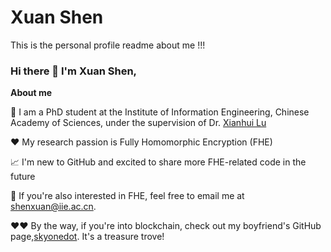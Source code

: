 # Xuan Shen
This is the personal profile readme about me !!!

### Hi there 👋 I'm Xuan Shen,

**About me**
 
 💼 I am a PhD student at the Institute of Information Engineering, Chinese Academy of Sciences, under the supervision of Dr. [Xianhui Lu](https://dblp.org/pid/40/7264.html)

 ❤️ My research passion is Fully Homomorphic Encryption (FHE)

 📈 I'm new to GitHub and excited to share more FHE-related code in the future

 💬 If you're also interested in FHE, feel free to email me at shenxuan@iie.ac.cn.

 ❤️❤️ By the way, if you're into blockchain, check out my boyfriend's GitHub page,[skyonedot](https://github.com/skyonedot). It's a treasure trove!
